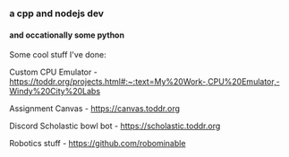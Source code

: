 ### a cpp and nodejs dev
#### and occationally some python

Some cool stuff I've done:

Custom CPU Emulator - https://toddr.org/projects.html#:~:text=My%20Work-,CPU%20Emulator,-Windy%20City%20Labs

Assignment Canvas - https://canvas.toddr.org

Discord Scholastic bowl bot - https://scholastic.toddr.org

Robotics stuff - https://github.com/robominable
